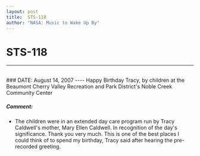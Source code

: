 ```yaml
---
layout: post
title:  STS-118
author: "NASA: Music to Wake Up By"
---
```


# STS-118
----
<br/>
### DATE: August 14, 2007
----
Happy Birthday Tracy, by children at the Beaumont Cherry Valley Recreation and Park District's Noble Creek Community Center

##### Comment:
* The children were in an extended day care program run by Tracy Caldwell's mother, Mary Ellen Caldwell. In recognition of the day's significance. Thank you very much. This is one of the best places I could think of to spend my birthday, Tracy said after hearing the pre-recorded greeting.
